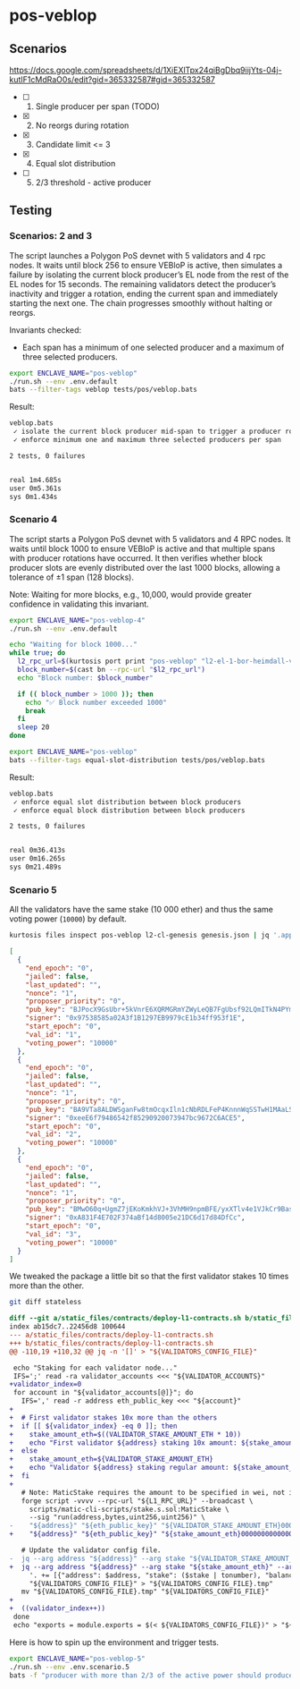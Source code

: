 # pos-veblop

## Scenarios

<https://docs.google.com/spreadsheets/d/1XiEXlTpx24qiBgDbq9iijYts-04j-kutIF1cMdRaO0s/edit?gid=365332587#gid=365332587>

- [ ] 1. Single producer per span (TODO)
- [x] 2. No reorgs during rotation
- [x] 3. Candidate limit <= 3
- [x] 4. Equal slot distribution
- [ ] 5. 2/3 threshold - active producer

## Testing

### Scenarios: 2 and 3

The script launches a Polygon PoS devnet with 5 validators and 4 rpc nodes. It waits until block 256 to ensure VEBloP is active, then simulates a failure by isolating the current block producer’s EL node from the rest of the EL nodes for 15 seconds. The remaining validators detect the producer’s inactivity and trigger a rotation, ending the current span and immediately starting the next one. The chain progresses smoothly without halting or reorgs.

Invariants checked:

- Each span has a minimum of one selected producer and a maximum of three selected producers.

```bash
export ENCLAVE_NAME="pos-veblop"
./run.sh --env .env.default
bats --filter-tags veblop tests/pos/veblop.bats
```

Result:

```bash
veblop.bats
 ✓ isolate the current block producer mid-span to trigger a producer rotation
 ✓ enforce minimum one and maximum three selected producers per span

2 tests, 0 failures


real 1m4.685s
user 0m5.361s
sys 0m1.434s
```

### Scenario 4

The script starts a Polygon PoS devnet with 5 validators and 4 RPC nodes. It waits until block 1000 to ensure VEBloP is active and that multiple spans with producer rotations have occurred. It then verifies whether block producer slots are evenly distributed over the last 1000 blocks, allowing a tolerance of ±1 span (128 blocks).

Note: Waiting for more blocks, e.g., 10,000, would provide greater confidence in validating this invariant.

```bash
export ENCLAVE_NAME="pos-veblop-4"
./run.sh --env .env.default

echo "Waiting for block 1000..."
while true; do
  l2_rpc_url=$(kurtosis port print "pos-veblop" "l2-el-1-bor-heimdall-v2-validator" rpc)
  block_number=$(cast bn --rpc-url "$l2_rpc_url")
  echo "Block number: $block_number"

  if (( block_number > 1000 )); then
    echo "✅ Block number exceeded 1000"
    break
  fi
  sleep 20
done

export ENCLAVE_NAME="pos-veblop"
bats --filter-tags equal-slot-distribution tests/pos/veblop.bats
```

Result:

```bash
veblop.bats
 ✓ enforce equal slot distribution between block producers
 ✓ enforce equal block distribution between block producers

2 tests, 0 failures


real 0m36.413s
user 0m16.265s
sys 0m21.489s
```

### Scenario 5

All the validators have the same stake (10 000 ether) and thus the same voting power (`10000`) by default.

```bash
kurtosis files inspect pos-veblop l2-cl-genesis genesis.json | jq '.app_state.bor.spans[0].validator_set.validators'
```

```json
[
  {
    "end_epoch": "0",
    "jailed": false,
    "last_updated": "",
    "nonce": "1",
    "proposer_priority": "0",
    "pub_key": "BJPocX9GsUbr+5kVnrE6XQRMGRmYZWyLeQB7FgUbsf92LQmITkN4PYmN1H9iIK8EAgbKu9Rcmia7J4pSLD1Tih8=",
    "signer": "0x97538585a02A3f1B1297EB9979cE1b34ff953f1E",
    "start_epoch": "0",
    "val_id": "1",
    "voting_power": "10000"
  },
  {
    "end_epoch": "0",
    "jailed": false,
    "last_updated": "",
    "nonce": "1",
    "proposer_priority": "0",
    "pub_key": "BA9VTa8ALDWSganFw8tmOcqxIln1cNbRDLFeP4KnnnWqSSTwH1MAaLSgET935pulQ0ygEQChgvvKJgninEqd6R8=",
    "signer": "0xeeE6f79486542f85290920073947bc9672C6ACE5",
    "start_epoch": "0",
    "val_id": "2",
    "voting_power": "10000"
  },
  {
    "end_epoch": "0",
    "jailed": false,
    "last_updated": "",
    "nonce": "1",
    "proposer_priority": "0",
    "pub_key": "BMwO60q+UgmZ7jEKoKmkhVJ+3VhMH9npmBFE/yxXTlv4e1VJkCr9BasrXFC9ix8sb2SNpxcj/fVyGv45xv5JGkU=",
    "signer": "0xA831F4E702F374aBf14d8005e21DC6d17d84DfCc",
    "start_epoch": "0",
    "val_id": "3",
    "voting_power": "10000"
  }
]
```

We tweaked the package a little bit so that the first validator stakes 10 times more than the other.

```bash
git diff stateless
```

```diff
diff --git a/static_files/contracts/deploy-l1-contracts.sh b/static_files/contracts/deploy-l1-contracts.sh
index ab15dc7..22456d8 100644
--- a/static_files/contracts/deploy-l1-contracts.sh
+++ b/static_files/contracts/deploy-l1-contracts.sh
@@ -110,19 +110,32 @@ jq -n '[]' > "${VALIDATORS_CONFIG_FILE}"

 echo "Staking for each validator node..."
 IFS=';' read -ra validator_accounts <<< "${VALIDATOR_ACCOUNTS}"
+validator_index=0
 for account in "${validator_accounts[@]}"; do
   IFS=',' read -r address eth_public_key <<< "${account}"
+
+  # First validator stakes 10x more than the others
+  if [[ ${validator_index} -eq 0 ]]; then
+    stake_amount_eth=$((VALIDATOR_STAKE_AMOUNT_ETH * 10))
+    echo "First validator ${address} staking 10x amount: ${stake_amount_eth} ETH"
+  else
+    stake_amount_eth=${VALIDATOR_STAKE_AMOUNT_ETH}
+    echo "Validator ${address} staking regular amount: ${stake_amount_eth} ETH"
+  fi
+
   # Note: MaticStake requires the amount to be specified in wei, not in eth.
   forge script -vvvv --rpc-url "${L1_RPC_URL}" --broadcast \
     scripts/matic-cli-scripts/stake.s.sol:MaticStake \
     --sig "run(address,bytes,uint256,uint256)" \
-    "${address}" "${eth_public_key}" "${VALIDATOR_STAKE_AMOUNT_ETH}000000000000000000" "${VALIDATOR_TOP_UP_FEE_AMOUNT_ETH}000000000000000000"
+    "${address}" "${eth_public_key}" "${stake_amount_eth}000000000000000000" "${VALIDATOR_TOP_UP_FEE_AMOUNT_ETH}000000000000000000"

   # Update the validator config file.
-  jq --arg address "${address}" --arg stake "${VALIDATOR_STAKE_AMOUNT_ETH}" --arg balance "${VALIDATOR_BALANCE}" \
+  jq --arg address "${address}" --arg stake "${stake_amount_eth}" --arg balance "${VALIDATOR_BALANCE}" \
     '. += [{"address": $address, "stake": ($stake | tonumber), "balance": ($balance | tonumber)}]' \
     "${VALIDATORS_CONFIG_FILE}" > "${VALIDATORS_CONFIG_FILE}.tmp"
   mv "${VALIDATORS_CONFIG_FILE}.tmp" "${VALIDATORS_CONFIG_FILE}"
+
+  ((validator_index++))
 done
 echo "exports = module.exports = $(< ${VALIDATORS_CONFIG_FILE})" > "${VALIDATORS_CONFIG_FILE}"
```

Here is how to spin up the environment and trigger tests.

```bash
export ENCLAVE_NAME="pos-veblop-5"
./run.sh --env .env.scenario.5
bats -f "producer with more than 2/3 of the active power should produce all the blocks" tests/pos/veblop.bats
```
